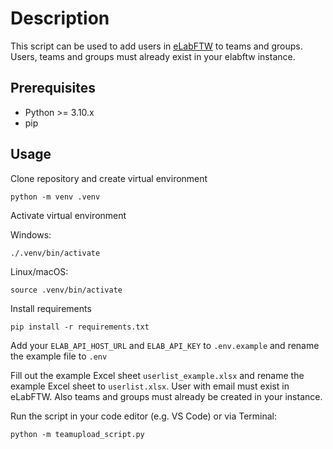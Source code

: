 # Description

This script can be used to add users in [eLabFTW](https://github.com/elabftw/elabftw) to teams and groups. Users, teams and groups must already exist in your elabftw instance.

## Prerequisites

- Python >= 3.10.x
- pip

## Usage

Clone repository and create virtual environment

```
python -m venv .venv
```

Activate virtual environment

Windows:
```
./.venv/bin/activate
```

Linux/macOS:
```
source .venv/bin/activate
```

Install requirements

```
pip install -r requirements.txt
```

Add your `ELAB_API_HOST_URL` and `ELAB_API_KEY` to `.env.example` and rename the example file to `.env`

Fill out the example Excel sheet `userlist_example.xlsx` and rename the example Excel sheet to `userlist.xlsx`. User with email must exist in eLabFTW. Also teams and groups must already be created in your instance.

Run the script in your code editor (e.g. VS Code) or via Terminal:

```
python -m teamupload_script.py
```
